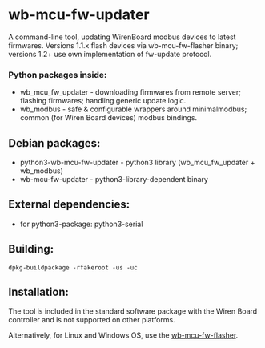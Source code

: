 # wb-mcu-fw-updater
A command-line tool, updating WirenBoard modbus devices to latest firmwares. Versions 1.1.x flash devices via wb-mcu-fw-flasher binary; versions 1.2+ use own implementation of fw-update protocol.

### Python packages inside:
* wb_mcu_fw_updater - downloading firmwares from remote server; flashing firmwares; handling generic update logic.
* wb_modbus - safe & configurable wrappers around minimalmodbus; common (for Wiren Board devices) modbus bindings.

## Debian packages:
* python3-wb-mcu-fw-updater - python3 library (wb_mcu_fw_updater + wb_modbus)
* wb-mcu-fw-updater - python3-library-dependent binary

## External dependencies:
* for python3-package: python3-serial

## Building:
`dpkg-buildpackage -rfakeroot -us -uc`

## Installation:
The tool is included in the standard software package with the Wiren Board controller and is not supported on other platforms.

Alternatively, for Linux and Windows OS, use the [wb-mcu-fw-flasher](https://wirenboard.com/wiki/Wb-mcu-fw-flasher).
